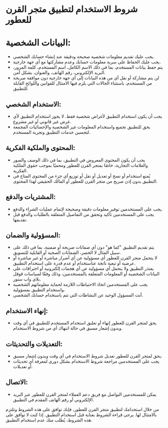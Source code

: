 # شروط الاستخدام لتطبيق متجر القرن للعطور

# البيانات الشخصية:
   - يجب عليك تقديم معلومات شخصية صحيحة ودقيقة عند إنشاء حسابك الشخصي.
   - يجب عليك الحفاظ على سرية معلومات حسابك وعدم مشاركتها مع أي جهة خارجية.
   - يتم حفظ بيانات المستخدم، بما في ذلك الاسم الكامل، اسم المستخدم، كلمة المرور، البريد الإلكتروني، رقم الهاتف، والعنوان، بشكل آمن.
   - لن يتم مشاركة أو نقل أي من هذه البيانات إلى أي جهة خارجية دون موافقة صريحة من المستخدم، باستثناء الحالات التي يلزم فيها الامتثال للقوانين واللوائح القابلة للتطبيق.


## الاستخدام الشخصي:
   - يجب أن يكون استخدام التطبيق لأغراض شخصية فقط. لا يجوز استخدام التطبيق لأي غرض غير قانوني أو غير مشروع.
   - يحق للتطبيق تجميع واستخدام المعلومات غير الشخصية والإحصائيات المجمعة لتحسين خدمات التطبيق وتجربة المستخدم.

## المحتوى والملكية الفكرية:
   - يجب أن يكون المحتوى المعروض في التطبيق، بما في ذلك الوصف والصور والعلامات التجارية، خاصًا بمتجر القرن للعطور ومحميًا بموجب حقوق الملكية الفكرية.
   - يُمنع استخدام أو نسخ أو تعديل أو نقل أو توزيع أي جزء من المحتوى المتاح في التطبيق بدون إذن صريح من متجر القرن للعطور أو المالك الحقيقي لهذا المحتوى.

## المشتريات والدفع:
   - يجب على المستخدمين توفير معلومات دقيقة وصحيحة لإتمام عمليات الشراء والدفع.
   - يجب على المستخدمين تأكيد وتحقق من التفاصيل المتعلقة بالطلبات والدفع قبل تقديمها.

## المسؤولية والضمان:
   - يتم تقديم التطبيق "كما هو" دون أي ضمانات صريحة أو ضمنية، بما في ذلك على سبيل المثال لا الحصر، الضمانات الصحية أو القابلية للتسويق.
   - لا يتحمل متجر القرن للعطور أي مسؤولية عن أي أضرار مباشرة أو غير مباشرة أو عرضية أو تبعية ناتجة عناستخدام أو عدم قدرة على استخدام التطبيق.
   - يعتذر التطبيق ولا يتحمل أي مسؤولية عن أي هجمات إلكترونية أو اختراقات على البيانات الشخصية أو المعلومات المتعلقة بالمستخدمين، وذلك وفقًا لسياسات قوقل بلاي واب ستور.
   - يجب على المستخدمين اتخاذ الاحتياطات اللازمة لحماية معلوماتهم الشخصية واستخدام التطبيق بمسؤولية.
   - أنت المسؤول الوحيد عن النشاطات التي تتم باستخدام حسابك الشخصي.

## إنهاء الاستخدام:
   - يحق لمتجر القرن للعطور إنهاء أو تعليق استخدام المستخدم للتطبيق في أي وقت وبدون إشعار مسبق في حالة انتهاك أي من شروط الاستخدام.

## التعديلات والتحديثات:
   - يحق لمتجر القرن للعطور تعديل شروط الاستخدام في أي وقت وبدون إشعار مسبق.
   - يجب على المستخدمين مراجعة شروط الاستخدام بشكل دوري لمعرفة أي تحديثات أو تعديلات.

## الاتصال:
   - يمكن للمستخدمين التواصل مع فريق دعم العملاء لمتجر القرن للعطور عبر البريد الإلكتروني أو رقم الهاتف المقدم في التطبيق.

من خلال استخدامك لتطبيق متجر القرن للعطور، فإنك توافق على هذه الشروط وتلتزم بالامتثال لها. يرجى قراءة الشروط بعناية قبل استخدام التطبيق. إذا كنت لا توافق على هذه الشروط، يُطلب منك عدم استخدام التطبيق.
